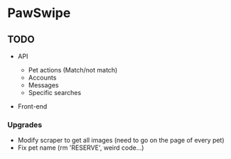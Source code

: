 # PawSwipe

## TODO

- API
    - Pet actions (Match/not match)
    - Accounts
    - Messages
    - Specific searches 

- Front-end


### Upgrades
- Modify scraper to get all images (need to go on the page of every pet)
- Fix pet name (rm 'RESERVE', weird code...)